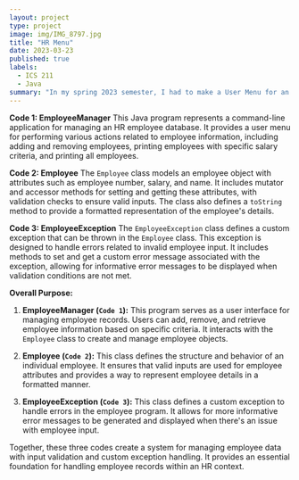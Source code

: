 ```yaml
---
layout: project
type: project
image: img/IMG_8797.jpg
title: "HR Menu"
date: 2023-03-23
published: true
labels:
  - ICS 211
  - Java
summary: "In my spring 2023 semester, I had to make a User Menu for an HR Employee Database."
---
```


**Code 1: EmployeeManager**
This Java program represents a command-line application for managing an HR employee database. It provides a user menu for performing various actions related to employee information, including adding and removing employees, printing employees with specific salary criteria, and printing all employees.

**Code 2: Employee**
The `Employee` class models an employee object with attributes such as employee number, salary, and name. It includes mutator and accessor methods for setting and getting these attributes, with validation checks to ensure valid inputs. The class also defines a `toString` method to provide a formatted representation of the employee's details.

**Code 3: EmployeeException**
The `EmployeeException` class defines a custom exception that can be thrown in the `Employee` class. This exception is designed to handle errors related to invalid employee input. It includes methods to set and get a custom error message associated with the exception, allowing for informative error messages to be displayed when validation conditions are not met.

**Overall Purpose:**
1. **EmployeeManager (`Code 1`):**
   This program serves as a user interface for managing employee records. Users can add, remove, and retrieve employee information based on specific criteria. It interacts with the `Employee` class to create and manage employee objects.

2. **Employee (`Code 2`):**
   This class defines the structure and behavior of an individual employee. It ensures that valid inputs are used for employee attributes and provides a way to represent employee details in a formatted manner.

3. **EmployeeException (`Code 3`):**
   This class defines a custom exception to handle errors in the employee program. It allows for more informative error messages to be generated and displayed when there's an issue with employee input.

Together, these three codes create a system for managing employee data with input validation and custom exception handling. It provides an essential foundation for handling employee records within an HR context.


